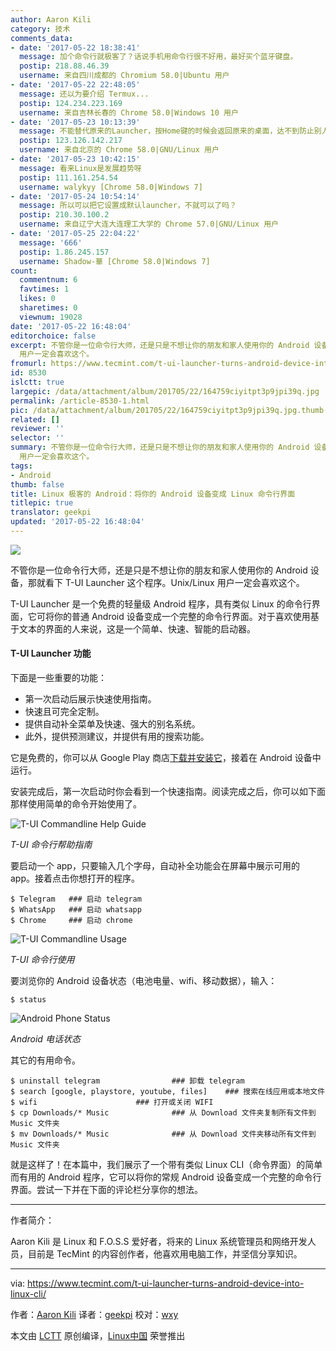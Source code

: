 ```yaml
---
author: Aaron Kili
category: 技术
comments_data:
- date: '2017-05-22 18:38:41'
  message: 加个命令行就极客了？话说手机用命令行很不好用，最好买个蓝牙键盘。
  postip: 218.88.46.39
  username: 来自四川成都的 Chromium 58.0|Ubuntu 用户
- date: '2017-05-22 22:48:05'
  message: 还以为要介绍 Termux...
  postip: 124.234.223.169
  username: 来自吉林长春的 Chrome 58.0|Windows 10 用户
- date: '2017-05-23 10:13:39'
  message: 不能替代原来的Launcher，按Home键的时候会返回原来的桌面，达不到防止别人用手机的目的
  postip: 123.126.142.217
  username: 来自北京的 Chrome 58.0|GNU/Linux 用户
- date: '2017-05-23 10:42:15'
  message: 看来Linux是发展趋势呀
  postip: 111.161.254.54
  username: walykyy [Chrome 58.0|Windows 7]
- date: '2017-05-24 10:54:14'
  message: 所以可以把它设置成默认launcher，不就可以了吗？
  postip: 210.30.100.2
  username: 来自辽宁大连大连理工大学的 Chrome 57.0|GNU/Linux 用户
- date: '2017-05-25 22:04:22'
  message: '666'
  postip: 1.86.245.157
  username: Shadow-華 [Chrome 58.0|Windows 7]
count:
  commentnum: 6
  favtimes: 1
  likes: 0
  sharetimes: 0
  viewnum: 19028
date: '2017-05-22 16:48:04'
editorchoice: false
excerpt: 不管你是一位命令行大师，还是只是不想让你的朋友和家人使用你的 Android 设备，那就看下 T-UI Launcher 这个程序。Unix/Linux
  用户一定会喜欢这个。
fromurl: https://www.tecmint.com/t-ui-launcher-turns-android-device-into-linux-cli/
id: 8530
islctt: true
largepic: /data/attachment/album/201705/22/164759ciyitpt3p9jpi39q.jpg
permalink: /article-8530-1.html
pic: /data/attachment/album/201705/22/164759ciyitpt3p9jpi39q.jpg.thumb.jpg
related: []
reviewer: ''
selector: ''
summary: 不管你是一位命令行大师，还是只是不想让你的朋友和家人使用你的 Android 设备，那就看下 T-UI Launcher 这个程序。Unix/Linux
  用户一定会喜欢这个。
tags:
- Android
thumb: false
title: Linux 极客的 Android：将你的 Android 设备变成 Linux 命令行界面
titlepic: true
translator: geekpi
updated: '2017-05-22 16:48:04'
---
```


![](/data/attachment/album/201705/22/164759ciyitpt3p9jpi39q.jpg)


不管你是一位命令行大师，还是只是不想让你的朋友和家人使用你的 Android 设备，那就看下 T-UI Launcher 这个程序。Unix/Linux 用户一定会喜欢这个。


T-UI Launcher 是一个免费的轻量级 Android 程序，具有类似 Linux 的命令行界面，它可将你的普通 Android 设备变成一个完整的命令行界面。对于喜欢使用基于文本的界面的人来说，这是一个简单、快速、智能的启动器。


#### T-UI Launcher 功能


下面是一些重要的功能：


* 第一次启动后展示快速使用指南。
* 快速且可完全定制。
* 提供自动补全菜单及快速、强大的别名系统。
* 此外，提供预测建议，并提供有用的搜索功能。


它是免费的，你可以从 Google Play 商店[下载并安装它](https://play.google.com/store/apps/details?id=ohi.andre.consolelauncher)，接着在 Android 设备中运行。


安装完成后，第一次启动时你会看到一个快速指南。阅读完成之后，你可以如下面那样使用简单的命令开始使用了。


![T-UI Commandline Help Guide](/data/attachment/album/201705/22/164806v2y3d1byd1yzz3dz.jpg)


*T-UI 命令行帮助指南*


要启动一个 app，只要输入几个字母，自动补全功能会在屏幕中展示可用的 app。接着点击你想打开的程序。



```
$ Telegram   ### 启动 telegram
$ WhatsApp   ### 启动 whatsapp
$ Chrome     ### 启动 chrome

```

![T-UI Commandline Usage](/data/attachment/album/201705/22/164807nzwzwz5oabw7ju5a.jpg)


*T-UI 命令行使用*


要浏览你的 Android 设备状态（电池电量、wifi、移动数据），输入：



```
$ status

```

![Android Phone Status](/data/attachment/album/201705/22/164807ujonxg2gcd9oh9cz.jpg)


*Android 电话状态*


其它的有用命令。



```
$ uninstall telegram                ### 卸载 telegram 
$ search [google, playstore, youtube, files]    ### 搜索在线应用或本地文件
$ wifi                      ### 打开或关闭 WIFI
$ cp Downloads/* Music              ### 从 Download 文件夹复制所有文件到 Music 文件夹
$ mv Downloads/* Music              ### 从 Download 文件夹移动所有文件到 Music 文件夹 

```

就是这样了！在本篇中，我们展示了一个带有类似 Linux CLI（命令界面）的简单而有用的 Android 程序，它可以将你的常规 Android 设备变成一个完整的命令行界面。尝试一下并在下面的评论栏分享你的想法。




---


作者简介：


Aaron Kili 是 Linux 和 F.O.S.S 爱好者，将来的 Linux 系统管理员和网络开发人员，目前是 TecMint 的内容创作者，他喜欢用电脑工作，并坚信分享知识。




---


via: <https://www.tecmint.com/t-ui-launcher-turns-android-device-into-linux-cli/>


作者：[Aaron Kili](https://www.tecmint.com/author/aaronkili/) 译者：[geekpi](https://github.com/geekpi) 校对：[wxy](https://github.com/wxy)


本文由 [LCTT](https://github.com/LCTT/TranslateProject) 原创编译，[Linux中国](https://linux.cn/) 荣誉推出
